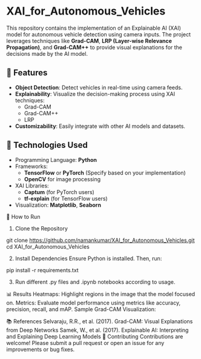 # XAI_for_Autonomous_Vehicles

This repository contains the implementation of an Explainable AI (XAI) model for autonomous vehicle detection using camera inputs. The project leverages techniques like **Grad-CAM**, **LRP (Layer-wise Relevance Propagation)**, and **Grad-CAM++** to provide visual explanations for the decisions made by the AI model.

## 📌 Features
- **Object Detection**: Detect vehicles in real-time using camera feeds.
- **Explainability**: Visualize the decision-making process using XAI techniques:
  - Grad-CAM
  - Grad-CAM++
  - LRP
- **Customizability**: Easily integrate with other AI models and datasets.

## 🔧 Technologies Used
- Programming Language: **Python**
- Frameworks:
  - **TensorFlow** or **PyTorch** (Specify based on your implementation)
  - **OpenCV** for image processing
- XAI Libraries:
  - **Captum** (for PyTorch users)
  - **tf-explain** (for TensorFlow users)
- Visualization: **Matplotlib**, **Seaborn**

🚀 How to Run
1. Clone the Repository

git clone https://github.com/namankumar/XAI_for_Autonomous_Vehicles.git
cd XAI_for_Autonomous_Vehicles

2. Install Dependencies
Ensure Python is installed. Then, run:

pip install -r requirements.txt

3. Run different .py files and .ipynb notebooks according to usage.

📊 Results
Heatmaps: Highlight regions in the image that the model focused on.
Metrics: Evaluate model performance using metrics like accuracy, precision, recall, and mAP.
Sample Grad-CAM Visualization:

📚 References
Selvaraju, R.R., et al. (2017). Grad-CAM: Visual Explanations from Deep Networks
Samek, W., et al. (2017). Explainable AI: Interpreting and Explaining Deep Learning Models
🤝 Contributing
Contributions are welcome! Please submit a pull request or open an issue for any improvements or bug fixes.



